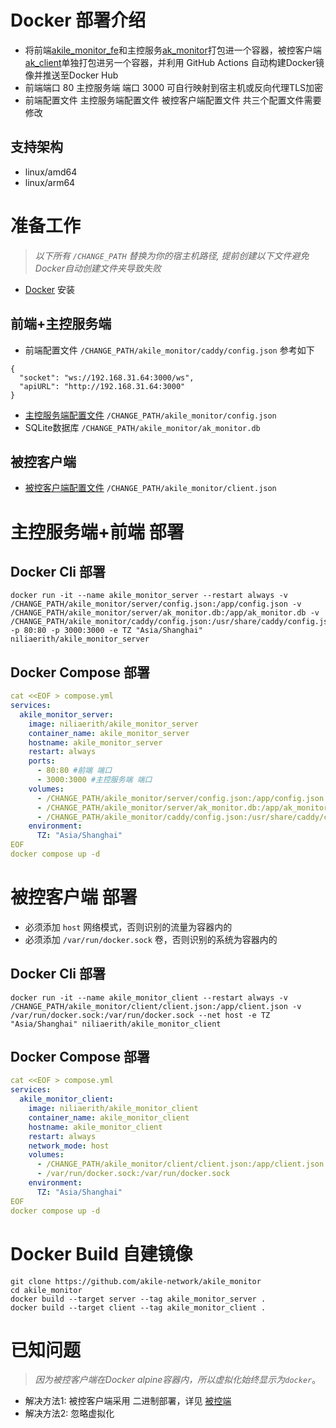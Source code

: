 # Docker 部署介绍

- 将前端[akile_monitor_fe](https://github.com/akile-network/akile_monitor_fe)和主控服务[ak_monitor](https://github.com/akile-network/akile_monitor)打包进一个容器，被控客户端[ak_client](https://github.com/akile-network/akile_monitor)单独打包进另一个容器，并利用 GitHub Actions 自动构建Docker镜像并推送至Docker Hub
- 前端端口 80 主控服务端 端口 3000 可自行映射到宿主机或反向代理TLS加密
- 前端配置文件 主控服务端配置文件 被控客户端配置文件 共三个配置文件需要修改

## 支持架构

- linux/amd64
- linux/arm64

# 准备工作

> *以下所有 `/CHANGE_PATH` 替换为你的宿主机路径, 提前创建以下文件避免Docker自动创建文件夹导致失败*

- [Docker](https://docs.docker.com/get-started/get-docker/) 安装

## 前端+主控服务端

- 前端配置文件 `/CHANGE_PATH/akile_monitor/caddy/config.json` 参考如下
```
{
  "socket": "ws://192.168.31.64:3000/ws",
  "apiURL": "http://192.168.31.64:3000"
}
```
- [主控服务端配置文件](https://github.com/akile-network/akile_monitor/blob/main/config.json) `/CHANGE_PATH/akile_monitor/config.json`
- SQLite数据库 `/CHANGE_PATH/akile_monitor/ak_monitor.db`

## 被控客户端

- [被控客户端配置文件](https://github.com/akile-network/akile_monitor/blob/main/client.json) `/CHANGE_PATH/akile_monitor/client.json`

# 主控服务端+前端 部署

## Docker Cli 部署

```
docker run -it --name akile_monitor_server --restart always -v /CHANGE_PATH/akile_monitor/server/config.json:/app/config.json -v /CHANGE_PATH/akile_monitor/server/ak_monitor.db:/app/ak_monitor.db -v /CHANGE_PATH/akile_monitor/caddy/config.json:/usr/share/caddy/config.json -p 80:80 -p 3000:3000 -e TZ "Asia/Shanghai" niliaerith/akile_monitor_server
```

## Docker Compose 部署

```compose.yml
cat <<EOF > compose.yml
services:
  akile_monitor_server:
    image: niliaerith/akile_monitor_server
    container_name: akile_monitor_server
    hostname: akile_monitor_server
    restart: always
    ports:
      - 80:80 #前端 端口
      - 3000:3000 #主控服务端 端口
    volumes:
      - /CHANGE_PATH/akile_monitor/server/config.json:/app/config.json 
      - /CHANGE_PATH/akile_monitor/server/ak_monitor.db:/app/ak_monitor.db
      - /CHANGE_PATH/akile_monitor/caddy/config.json:/usr/share/caddy/config.json
    environment:
      TZ: "Asia/Shanghai"
EOF
docker compose up -d
```

# 被控客户端 部署

- 必须添加 `host` 网络模式，否则识别的流量为容器内的
- 必须添加 `/var/run/docker.sock` 卷，否则识别的系统为容器内的

## Docker Cli 部署

```
docker run -it --name akile_monitor_client --restart always -v /CHANGE_PATH/akile_monitor/client/client.json:/app/client.json -v /var/run/docker.sock:/var/run/docker.sock --net host -e TZ "Asia/Shanghai" niliaerith/akile_monitor_client
```

## Docker Compose 部署

```compose.yml
cat <<EOF > compose.yml
services:
  akile_monitor_client:
    image: niliaerith/akile_monitor_client
    container_name: akile_monitor_client
    hostname: akile_monitor_client
    restart: always
    network_mode: host
    volumes:
      - /CHANGE_PATH/akile_monitor/client/client.json:/app/client.json
      - /var/run/docker.sock:/var/run/docker.sock
    environment:
      TZ: "Asia/Shanghai"
EOF
docker compose up -d
```

# Docker Build 自建镜像

```
git clone https://github.com/akile-network/akile_monitor
cd akile_monitor
docker build --target server --tag akile_monitor_server .
docker build --target client --tag akile_monitor_client .
```

# 已知问题

> *因为被控客户端在Docker alpine容器内，所以虚拟化始终显示为`docker`*。
- 解决方法1: 被控客户端采用 二进制部署，详见 [被控端](./README.md)
- 解决方法2: 忽略虚拟化
